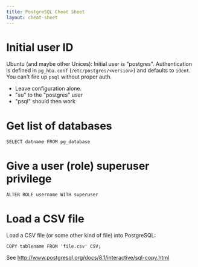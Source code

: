 ```yaml
---
title: PostgreSQL Cheat Sheet
layout: cheat-sheet
---
```


# Initial user ID

Ubuntu (and maybe other Unices): Initial user is "postgres". Authentication
is defined in `pg_hba.conf` (`/etc/postgres/<version>`) and defaults to
`ident`. You can't fire up `psql` without proper auth.

* Leave configuration alone.
* "su" to the "postgres" user
* "psql" should then work

# Get list of databases

    SELECT datname FROM pg_database

# Give a user (role) superuser privilege

    ALTER ROLE username WITH superuser

# Load a CSV file

Load a CSV file (or some other kind of file) into PostgreSQL:

    COPY tablename FROM 'file.csv' CSV;

See <http://www.postgresql.org/docs/8.1/interactive/sql-copy.html>

